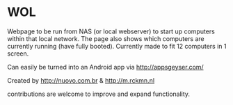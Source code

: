 WOL
===

Webpage to be run from NAS (or local webserver) to start up computers within that local network.
The page also shows which computers are currently running (have fully booted).
Currently made to fit 12 computers in 1 screen.

Can easily be turned into an Android app via http://appsgeyser.com/


Created by http://nuovo.com.br & http://m.rckmn.nl

contributions are welcome to improve and expand functionality.
